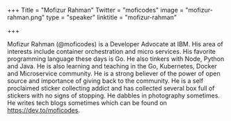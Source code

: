 +++
Title = "Mofizur Rahman"
Twitter = "moficodes"
image = "mofizur-rahman.png"
type = "speaker"
linktitle = "mofizur-rahman"

+++

Mofizur Rahman (@moficodes) is a Developer Advocate at IBM. His area of interests include container orchestration and micro services. His favorite programming language these days is Go. He also tinkers with Node, Python and Java. He is also learning and teaching in the Go, Kubernetes, Docker and Microservice community. He is a strong believer of the power of open source and importance of giving back to the community. He is a self proclaimed sticker collecting addict and has collected several box full of stickers with no signs of stopping. He dabbles in photography sometimes.
He writes tech blogs sometimes which can be found on https://dev.to/moficodes.
